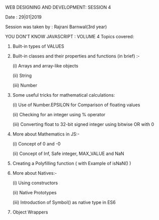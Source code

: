 WEB DESIGNING AND DEVELOPMENT: SESSION 4

Date : 29|01|2019

Session was taken by : Rajrani Barnwal(3rd year)

YOU DON'T KNOW JAVASCRIPT : VOLUME 4 Topics covered:

1. Built-in types of VALUES


2. Built-in classes and their properties and functions (in brief) :-

    (i) Arrays and array-like objects

    (ii) String

    (iii) Number


3. Some useful tricks for mathematical calculations:

    (i) Use of Number.EPSILON for Comparison of floating values

    (ii) Checking for an integer using % operator

    (iii) Converting float to 32-bit signed integer using bitwise OR with 0


5. More about Mathematics in JS:-

    (i) Concept of 0 and -0

    (ii) Concept of Inf, Safe integer, MAX_VALUE and NaN 


6. Creating a Polyfilling function ( with Example of isNaN() )


7. More about Natives:-

    (i) Using constructors

    (ii) Native Prototypes

    (iii) Introduction of Symbol() as native type in ES6


8. Object Wrappers
